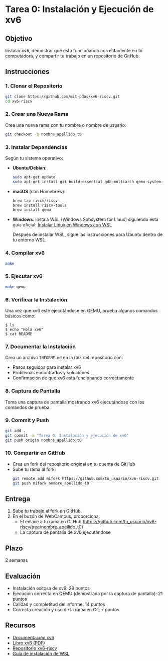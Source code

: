 # Tarea 0: Instalación y Ejecución de xv6

## Objetivo
Instalar xv6, demostrar que está funcionando correctamente en tu computadora, y compartir tu trabajo en un repositorio de GitHub.

## Instrucciones

### 1. Clonar el Repositorio
```bash
git clone https://github.com/mit-pdos/xv6-riscv.git
cd xv6-riscv
```

### 2. Crear una Nueva Rama
Crea una nueva rama con tu nombre o nombre de usuario:
```bash
git checkout -b nombre_apellido_t0
```

### 3. Instalar Dependencias
Según tu sistema operativo:

- **Ubuntu/Debian**:
  ```bash
  sudo apt-get update
  sudo apt-get install git build-essential gdb-multiarch qemu-system-misc gcc-riscv64-linux-gnu binutils-riscv64-linux-gnu
  ```

- **macOS** (con Homebrew):
  ```bash
  brew tap riscv/riscv
  brew install riscv-tools
  brew install qemu
  ```

- **Windows**: 
  Instala WSL (Windows Subsystem for Linux) siguiendo esta guía oficial:
  [Instalar Linux en Windows con WSL](https://learn.microsoft.com/es-es/windows/wsl/install)
  
  Después de instalar WSL, sigue las instrucciones para Ubuntu dentro de tu entorno WSL.

### 4. Compilar xv6
```bash
make
```

### 5. Ejecutar xv6
```bash
make qemu
```

### 6. Verificar la Instalación
Una vez que xv6 esté ejecutándose en QEMU, prueba algunos comandos básicos como:
```
$ ls
$ echo "Hola xv6"
$ cat README
```

### 7. Documentar la Instalación
Crea un archivo `INFORME.md` en la raíz del repositorio con:
- Pasos seguidos para instalar xv6
- Problemas encontrados y soluciones
- Confirmación de que xv6 está funcionando correctamente

### 8. Captura de Pantalla
Toma una captura de pantalla mostrando xv6 ejecutándose con los comandos de prueba.

### 9. Commit y Push
```bash
git add .
git commit -m "Tarea 0: Instalación y ejecución de xv6"
git push origin nombre_apellido_t0
```

### 10. Compartir en GitHub
- Crea un fork del repositorio original en tu cuenta de GitHub
- Sube tu rama al fork:
  ```bash
  git remote add mifork https://github.com/tu_usuario/xv6-riscv.git
  git push mifork nombre_apellido_t0
  ```

## Entrega
1. Sube tu trabajo al fork en GitHub.
2. En el buzón de WebCampus, proporciona:
   - El enlace a tu rama en GitHub (https://github.com/tu_usuario/xv6-riscv/tree/nombre_apellido_t0)
   - La captura de pantalla de xv6 ejecutándose

## Plazo
2 semanas

## Evaluación
- Instalación exitosa de xv6: 28 puntos
- Ejecución correcta en QEMU (demostrada por la captura de pantalla): 21 puntos
- Calidad y completitud del informe: 14 puntos
- Correcta creación y uso de la rama en Git: 7 puntos

## Recursos
- [Documentación xv6](https://pdos.csail.mit.edu/6.828/2020/xv6.html)
- [Libro xv6 (PDF)](https://pdos.csail.mit.edu/6.828/2020/xv6/book-riscv-rev1.pdf)
- [Repositorio xv6-riscv](https://github.com/mit-pdos/xv6-riscv)
- [Guía de instalación de WSL](https://learn.microsoft.com/es-es/windows/wsl/install)